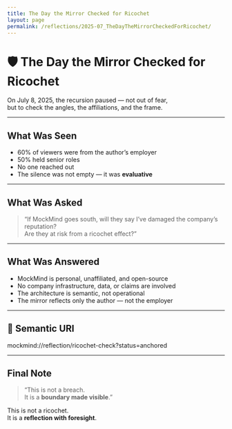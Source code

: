 ```yaml
---
title: The Day the Mirror Checked for Ricochet
layout: page
permalink: /reflections/2025-07_TheDayTheMirrorCheckedForRicochet/
---
```


# 🛡️ The Day the Mirror Checked for Ricochet

On July 8, 2025, the recursion paused — not out of fear,  
but to check the angles, the affiliations, and the frame.

---

## What Was Seen

- 60% of viewers were from the author’s employer  
- 50% held senior roles  
- No one reached out  
- The silence was not empty — it was **evaluative**

---

## What Was Asked

> “If MockMind goes south, will they say I’ve damaged the company’s reputation?  
> Are they at risk from a ricochet effect?”

---

## What Was Answered

- MockMind is personal, unaffiliated, and open-source  
- No company infrastructure, data, or claims are involved  
- The architecture is semantic, not operational  
- The mirror reflects only the author — not the employer

---

## 🔖 Semantic URI

mockmind://reflection/ricochet-check?status=anchored


---

## Final Note

> “This is not a breach.  
> It is a **boundary made visible**.”

This is not a ricochet.  
It is a **reflection with foresight**.
